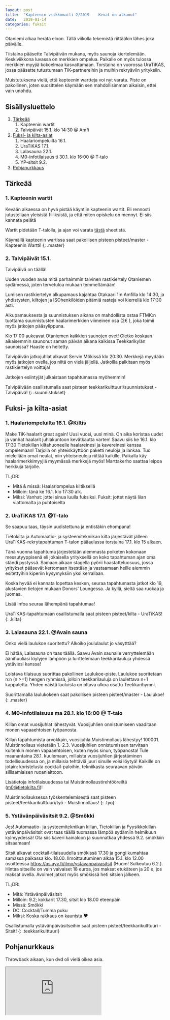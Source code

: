 ```yaml
---
layout: post
title:  "Kapteenin viikkomaili 2/2019 -  Kevät on alkanut"
date:   2019-01-14
categories: fuksit
---
```


Otaniemi alkaa herätä eloon. Tällä viikolla tekemistä riittääkin lähes joka päivälle.

Tiistaina pääsette Talvipäivän mukana, myös saunoja kiertelemään. Keskiviikkona luvassa on merkkien ompelua. Paikalle on myös tulossa merkkien myyjiä kokoelmaa kasvattamaan. Torstaina on vuorossa UraTiKAS, jossa pääsette tutustumaan TiK-partnereihin ja muihin rekryäviin yrityksiin.

Muistutuksena vielä, että kapteenin wartteja voi nyt varata. Piste on pakollinen, joten suosittelen käymään sen mahdollisimman aikaisin, ettei vain unohdu.


## Sisällysluettelo
1. [Tärkeää](#tärkeää)
	1. Kapteenin wartit
	2. Talvipäivät 15.1. klo 14:30 @ Amfi
2. [Fuksi- ja kilta-asiat](#fuksi--ja-kilta-asiat)
	1. Haalariompeluilta 16.1.
	2. UraTiKAS 17.1.
	3. Lalasauna 22.1.
	4. M0-infotilaisuus ti 30.1. klo 16:00 @ T-talo
	5. YP-sitsit 9.2.
3. [Pohjanurkkaus](#pohjanurkkaus)

## Tärkeää

### 1. Kapteenin wartit

Kevään alkaessa on hyvä pistää käyntiin kapteenin wartit. Eli rennosti jutustellaan yleisistä fiiliksistä, ja että miten opiskelu on mennyt. Ei siis kannata pelätä

Wartit pidetään T-talolla, ja ajan voi varata [tästä](https://docs.google.com/spreadsheets/d/1ap_SmvJQtSOqYn1-z0hCp-hl61Etyi6o7hL3U0MnYe4/edit?usp=sharing) sheetistä.


Käymällä kapteenin wartissa saat pakollisen pisteen pisteet/master - Kapteenin Wartti!
{: .master}


### 2. Talvipäivät 15.1.

Talvipäivä on täällä!

Uuden vuoden avaa mitä parhaimmin talvinen rastikiertely Otaniemen sydämessä, joten tervetuloa mukaan temmeltämään!

Lumisen rastikiertelyn alkupamaus kajahtaa Otakaari 1:n Amfilla klo 14:30, ja yhdistysten, kiltojen ja ISOhenkilöiden pitämiä rasteja voi kierrellä klo 17:30 asti.

Alkupamauksesta ja suunnistuksen aikana on mahdollista ostaa FTMK:n tuottama suunnistusten haalarimerkkien viimeinen osa (2€ ), joka toimii myös jatkojen pääsylippuna.

Klo 17:00 aukeavat Otaniemen kaikkien saunojen ovet! Oletko koskaan aikaisemmin saunonut saman päivän aikana kaikissa Teekkarikylän saunoissa? Haaste on heitetty.

Talvipäivän jatkojuhlat alkavat Servin Mökissä klo 20:30. Merkkejä myydään myös jatkojen ovella, jos niitä on vielä jäljellä. Jatkoilla palkitaan myös rastikiertelyn voittaja!

Jatkojen esiintyjät julkaistaan tapahtumassa myöhemmin!

Talvipäivään osallistumalla saat pisteen teekkarikulttuuri/suunnistukset - Talvipäivä!
{: .suunnistukset}


## Fuksi- ja kilta-asiat

### 1. Haalariompeluilta 16.1. @Kiltis

Make TiK-haalarit great again! Uusi vuosi, uusi minä. On aika koristaa uudet ja vanhat haalarit juhlakuntoon kevätkautta varten! Saavu siis ke 16.1. klo 17:30 Tietokillan kiltahuoneelle haalareinesi ja kavereinesi kanssa ompelemaan! Tarjolla on yhteiskäyttöön paketti neuloja ja lankaa. Tuo mielellään omat neulat, niin yhteisneuloja riittää kaikille. Paikalla käy haalarimerkkimyyjiä myymässä merkkejä myös! Marttakerho saattaa leipoa herkkuja tarjolle.

TL;DR:
* Mitä & missä: Haalariompelua kiltiksellä
* Milloin: tänä ke 16.1. klo 17:30 alk.
* Miksi: Vanhat: jottei sinua luulla fuksiksi. Fuksit: jottet näytä liian viattomalta ja puhtoiselta

### 2. UraTiKAS 17.1. @T-talo
Se saapuu taas, täysin uudistettuna ja entistäkin ehompana!

Tietokilta ja Automaatio- ja systeemitekniikan kilta järjestävät jälleen UraTiKAS-rekrytapahtuman T-talon pääaulassa torstaina 17.1. klo 15 alkaen.

Tänä vuonna tapahtuma järjestetään aiemmasta poiketen kokonaan messutyyppisenä eli jokaisella yrityksellä on koko tapahtuman ajan oma ständi pystyssä. Samaan aikaan stagella pyörii haastatteluosuus, jossa yritykset pääsevät kertomaan itsestään ja vastaamaan heille aiemmin esitettyihin kiperiin kysymyksiin yksi kerrallaan.

Koska hyvää ei kannata lopettaa kesken, seuraa tapahtumasta jatkot klo 19, alustavien tietojen mukaan Donors’ Loungessa. Ja kyllä, sieltä saa ruokaa ja juomaa.

Lisää infoa seuraa lähempänä tapahtumaa!

UraTiKAS-tapahtumaan osallistumalla saat pisteen pisteet/kilta - UraTiKAS!
{: .kilta}

### 3. Lalasauna 22.1. @Avain sauna

Onko vielä laulukoe suoritettu? Alkoiko joululaulut jo väsytttää?

Ei hätää, Lalasauna on taas täällä. Saavu Avain saunalle verryttelemään äänihuuliasi löylyjen lämpöön ja lurittelemaan teekkarilauluja yhdessä ystäviesi kanssa!

Loistava tilaisuus suorittaa pakollinen Laulukoe-piste. Laulukoe suoritetaan n:n (n >=1) hengen ryhmissä, jolloin teekkarilauluja on laulettava n+1 kappaletta. Yhden näistä lauluista on oltava ulkoa osattu Teekkarihymni.

Suorittamalla laulukokeen saat pakollisen pisteen pisteet/master - Laulukoe!
{: .master}

### 4. M0-infotilaisuus ma 28.1. klo 16:00 @ T-talo

Killan omat vuosijuhlat lähestyvät. Vuosijuhlien onnistumiseen vaaditaan monen vapaaehtoisen työpanosta.

Killan tapahtumista arvokkain, vuosijuhla Muistinnollaus lähestyy! 100001. Muistinnollaus vietetään 1.-2.3. Vuosijuhlien onnistumiseen tarvitaan kuitenkin monen vapaaehtoisen, kuten myös sinun, työpanosta! Tule maanantaina 28.1. kuulemaan, millaista vuosijuhlien järjestäminen todellisuudessa on, ja millaisia tehtäviä juuri sinulle voisi löytyä! Kaikille on jotain: koristelusta cocktail-paloihin, tekniikasta seuraavan päivän silliaamiaisen ruoanlaittoon.

Lisätietoja infotilaisuudessa tai Muistinnollaustirehtööreiltä (m0@tietokilta.fi)!

Muistinnollauksessa työskentelemisestä saat pisteen pisteet/teekkarikulttuuri/työ - Muistinnollaus!
{: .tyo}


### 5. Ystävänpäiväsitsit 9.2. @Smökki
Jes! Automaatio- ja systeemitekniikan killan, Tietokillan ja Fyysikkokillan ystävänpäiväsitsit ovat taas täällä tuomassa lämpöä sydämiin helmikuun kylmyydessä! Ota siis kaveri kainaloon ja suunnatkaa yhdessä 9.2. smökkiin sitsaamaan!

Sitsit alkavat cocktail-tilaisuudella smökissä 17.30 ja gongi kumahtaa samassa paikassa klo. 18.00. Ilmoittautuminen alkaa 15.1. klo 12.00 osoitteessa <https://as.ayy.fi/ilmo/ystavanpaivasitsit> (Huom! Sulkeutuu 6.2.). Hintaa sitseille on vain vaivaiset 18 euroa, jos maksat etukäteen ja 20 e, jos maksat ovella. Avoimet jatkot myös smökissä heti sitsien jälkeen.

TL;DR:
* Mitä: Ystävänpäiväsitsit
* Milloin: 9.2; kokkarit 17.30, sitsit klo 18.00 eteenpäin
* Missä: Smökki
* DC: Cocktail/Tumma puku
* Miksi: Koska rakkaus on kaunista ♥

Osallistumalla ystävänpäiväsitseihin saat pisteen pisteet/teekkarikulttuuri - Sitsit!
{: .teekkarikulttuuri}


## Pohjanurkkaus
Throwback aikaan, kun dvd oli vielä oikea asia.
<div class="resp-container">
<iframe class="resp-iframe" src="https://bouncingdvdlogo.com/" scrolling="no"></iframe>
</div>
